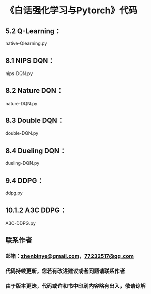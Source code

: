 # 《白话强化学习与Pytorch》代码

## 5.2 Q-Learning：

native-Qlearning.py

## 8.1 NIPS DQN：

nips-DQN.py

## 8.2 Nature DQN：

nature-DQN.py

## 8.3 Double DQN：

double-DQN.py

## 8.4 Dueling DQN：

dueling-DQN.py

## 9.4 DDPG：

ddpg.py

## 10.1.2 A3C DDPG：

A3C-DDPG.py

## 联系作者

### 邮箱：zhenbinye@gmail.com，77232517@qq.com

### 代码持续更新，您若有改进建议或者问题请联系作者

### 由于版本更迭，代码或许和书中印刷内容略有出入，敬请谅解
